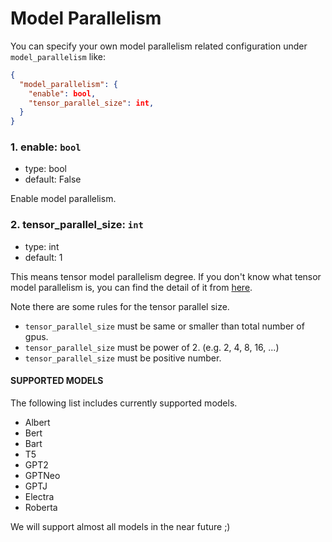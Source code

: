 # Model Parallelism
You can specify your own model parallelism related configuration under `model_parallelism` like:

```json
{
  "model_parallelism": {
    "enable": bool,
    "tensor_parallel_size": int,
  }
}
```
### 1. enable: `bool`
- type: bool
- default: False

Enable model parallelism.

### 2. tensor_parallel_size: `int`
- type: int
- default: 1

This means tensor model parallelism degree. If you don't know what tensor model parallelism is, 
you can find the detail of it from [here](https://huggingface.co/docs/transformers/parallelism).

Note there are some rules for the tensor parallel size.

- ``tensor_parallel_size`` must be same or smaller than total number of gpus.
- ``tensor_parallel_size`` must be power of 2. (e.g. 2, 4, 8, 16, ...)
- ``tensor_parallel_size`` must be positive number.

#### SUPPORTED MODELS
The following list includes currently supported models.

- Albert
- Bert
- Bart  
- T5
- GPT2
- GPTNeo
- GPTJ
- Electra
- Roberta


We will support almost all models in the near future ;)
